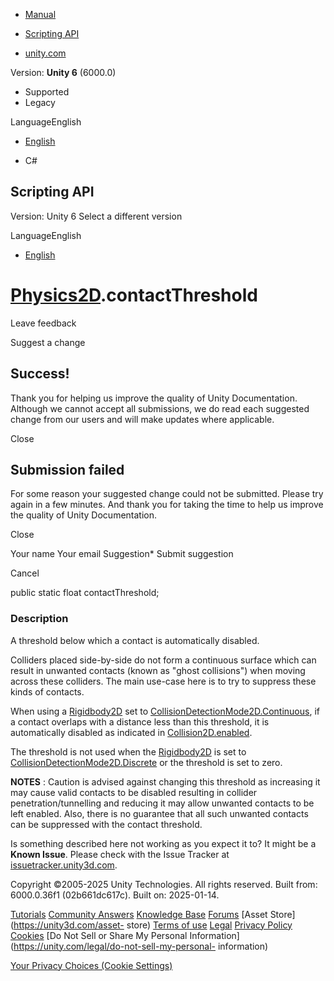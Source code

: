 [ ]()

  * [Manual](../Manual/index.html)
  * [Scripting API](../ScriptReference/index.html)

  * [unity.com](https://unity.com/)

Version: **Unity 6** (6000.0)

  * Supported
  * Legacy

LanguageEnglish

  * [English]()

  * C#

[ ](https://docs.unity3d.com)

## Scripting API

Version: Unity 6 Select a different version

LanguageEnglish

  * [English]()

#  [Physics2D](Physics2D.html).contactThreshold

Leave feedback

Suggest a change

## Success!

Thank you for helping us improve the quality of Unity Documentation. Although
we cannot accept all submissions, we do read each suggested change from our
users and will make updates where applicable.

Close

## Submission failed

For some reason your suggested change could not be submitted. Please <a>try
again</a> in a few minutes. And thank you for taking the time to help us
improve the quality of Unity Documentation.

Close

Your name Your email Suggestion* Submit suggestion

Cancel

[ ]()

public static float contactThreshold;

### Description

A threshold below which a contact is automatically disabled.

Colliders placed side-by-side do not form a continuous surface which can
result in unwanted contacts (known as "ghost collisions") when moving across
these colliders. The main use-case here is to try to suppress these kinds of
contacts.  
  
When using a [Rigidbody2D](Rigidbody2D.html) set to
[CollisionDetectionMode2D.Continuous](CollisionDetectionMode2D.Continuous.html),
if a contact overlaps with a distance less than this threshold, it is
automatically disabled as indicated in
[Collision2D.enabled](Collision2D-enabled.html).  
  
The threshold is not used when the [Rigidbody2D](Rigidbody2D.html) is set to
[CollisionDetectionMode2D.Discrete](CollisionDetectionMode2D.Discrete.html) or
the threshold is set to zero.  
  
**NOTES** : Caution is advised against changing this threshold as increasing
it may cause valid contacts to be disabled resulting in collider
penetration/tunnelling and reducing it may allow unwanted contacts to be left
enabled. Also, there is no guarantee that all such unwanted contacts can be
suppressed with the contact threshold.

Is something described here not working as you expect it to? It might be a
**Known Issue**. Please check with the Issue Tracker at
[issuetracker.unity3d.com](https://issuetracker.unity3d.com).

Copyright ©2005-2025 Unity Technologies. All rights reserved. Built from:
6000.0.36f1 (02b661dc617c). Built on: 2025-01-14.

[Tutorials](https://unity3d.com/learn) [Community
Answers](https://answers.unity3d.com) [Knowledge
Base](https://support.unity3d.com/hc/en-us)
[Forums](https://forum.unity3d.com) [Asset Store](https://unity3d.com/asset-
store) [Terms of use](https://docs.unity3d.com/Manual/TermsOfUse.html)
[Legal](https://unity.com/legal) [Privacy
Policy](https://unity.com/legal/privacy-policy)
[Cookies](https://unity.com/legal/cookie-policy) [Do Not Sell or Share My
Personal Information](https://unity.com/legal/do-not-sell-my-personal-
information)

[Your Privacy Choices (Cookie Settings)](javascript:void\(0\);)

